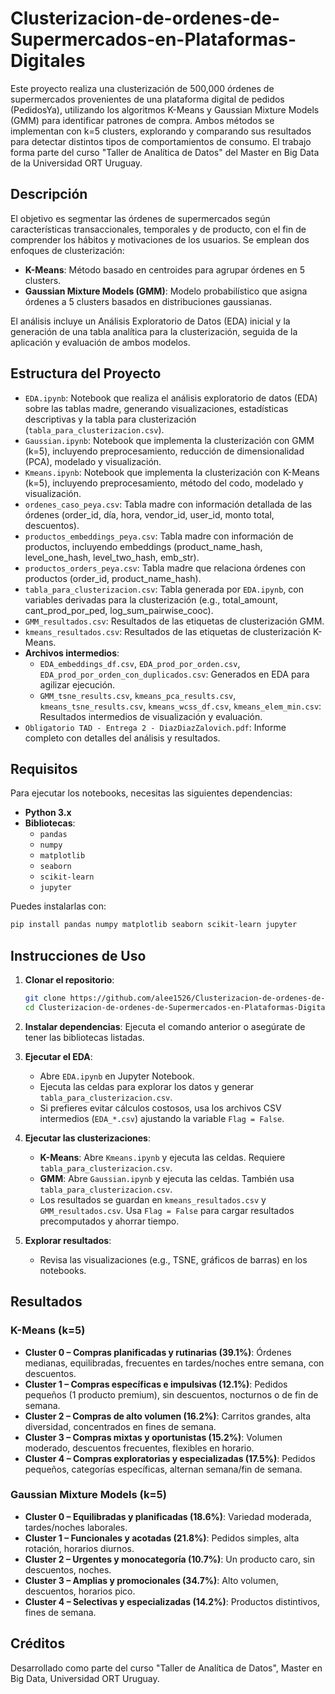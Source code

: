 # Clusterizacion-de-ordenes-de-Supermercados-en-Plataformas-Digitales

Este proyecto realiza una clusterización de 500,000 órdenes de supermercados provenientes de una plataforma digital de pedidos (PedidosYa), utilizando los algoritmos K-Means y Gaussian Mixture Models (GMM) para identificar patrones de compra. Ambos métodos se implementan con k=5 clusters, explorando y comparando sus resultados para detectar distintos tipos de comportamientos de consumo. El trabajo forma parte del curso "Taller de Analítica de Datos" del Master en Big Data de la Universidad ORT Uruguay.

## Descripción

El objetivo es segmentar las órdenes de supermercados según características transaccionales, temporales y de producto, con el fin de comprender los hábitos y motivaciones de los usuarios. Se emplean dos enfoques de clusterización:

- **K-Means**: Método basado en centroides para agrupar órdenes en 5 clusters.
- **Gaussian Mixture Models (GMM)**: Modelo probabilístico que asigna órdenes a 5 clusters basados en distribuciones gaussianas.

El análisis incluye un Análisis Exploratorio de Datos (EDA) inicial y la generación de una tabla analítica para la clusterización, seguida de la aplicación y evaluación de ambos modelos.

## Estructura del Proyecto

- `EDA.ipynb`: Notebook que realiza el análisis exploratorio de datos (EDA) sobre las tablas madre, generando visualizaciones, estadísticas descriptivas y la tabla para clusterización (`tabla_para_clusterizacion.csv`).
- `Gaussian.ipynb`: Notebook que implementa la clusterización con GMM (k=5), incluyendo preprocesamiento, reducción de dimensionalidad (PCA), modelado y visualización.
- `Kmeans.ipynb`: Notebook que implementa la clusterización con K-Means (k=5), incluyendo preprocesamiento, método del codo, modelado y visualización.
- `ordenes_caso_peya.csv`: Tabla madre con información detallada de las órdenes (order_id, día, hora, vendor_id, user_id, monto total, descuentos).
- `productos_embeddings_peya.csv`: Tabla madre con información de productos, incluyendo embeddings (product_name_hash, level_one_hash, level_two_hash, emb_str).
- `productos_orders_peya.csv`: Tabla madre que relaciona órdenes con productos (order_id, product_name_hash).
- `tabla_para_clusterizacion.csv`: Tabla generada por `EDA.ipynb`, con variables derivadas para la clusterización (e.g., total_amount, cant_prod_por_ped, log_sum_pairwise_cooc).
- `GMM_resultados.csv`: Resultados de las etiquetas de clusterización GMM.
- `kmeans_resultados.csv`: Resultados de las etiquetas de clusterización K-Means.
- **Archivos intermedios**:
  - `EDA_embeddings_df.csv`, `EDA_prod_por_orden.csv`, `EDA_prod_por_orden_con_duplicados.csv`: Generados en EDA para agilizar ejecución.
  - `GMM_tsne_results.csv`, `kmeans_pca_results.csv`, `kmeans_tsne_results.csv`, `kmeans_wcss_df.csv`, `kmeans_elem_min.csv`: Resultados intermedios de visualización y evaluación.
- `Obligatorio TAD - Entrega 2 - DiazDiazZalovich.pdf`: Informe completo con detalles del análisis y resultados.

## Requisitos

Para ejecutar los notebooks, necesitas las siguientes dependencias:

- **Python 3.x**
- **Bibliotecas**:
  - `pandas`
  - `numpy`
  - `matplotlib`
  - `seaborn`
  - `scikit-learn`
  - `jupyter`

Puedes instalarlas con:

```bash
pip install pandas numpy matplotlib seaborn scikit-learn jupyter
```

## Instrucciones de Uso

1. **Clonar el repositorio**:

   ```bash
   git clone https://github.com/alee1526/Clusterizacion-de-ordenes-de-Supermercados-en-Plataformas-Digitales.git
   cd Clusterizacion-de-ordenes-de-Supermercados-en-Plataformas-Digitales
   ```

2. **Instalar dependencias**: Ejecuta el comando anterior o asegúrate de tener las bibliotecas listadas.

3. **Ejecutar el EDA**:

   - Abre `EDA.ipynb` en Jupyter Notebook.
   - Ejecuta las celdas para explorar los datos y generar `tabla_para_clusterizacion.csv`.
   - Si prefieres evitar cálculos costosos, usa los archivos CSV intermedios (`EDA_*.csv`) ajustando la variable `Flag = False`.

4. **Ejecutar las clusterizaciones**:

   - **K-Means**: Abre `Kmeans.ipynb` y ejecuta las celdas. Requiere `tabla_para_clusterizacion.csv`.
   - **GMM**: Abre `Gaussian.ipynb` y ejecuta las celdas. También usa `tabla_para_clusterizacion.csv`.
   - Los resultados se guardan en `kmeans_resultados.csv` y `GMM_resultados.csv`. Usa `Flag = False` para cargar resultados precomputados y ahorrar tiempo.

5. **Explorar resultados**:

   - Revisa las visualizaciones (e.g., TSNE, gráficos de barras) en los notebooks.

## Resultados

### K-Means (k=5)

- **Cluster 0 – Compras planificadas y rutinarias (39.1%)**: Órdenes medianas, equilibradas, frecuentes en tardes/noches entre semana, con descuentos.
- **Cluster 1 – Compras específicas e impulsivas (12.1%)**: Pedidos pequeños (1 producto premium), sin descuentos, nocturnos o de fin de semana.
- **Cluster 2 – Compras de alto volumen (16.2%)**: Carritos grandes, alta diversidad, concentrados en fines de semana.
- **Cluster 3 – Compras mixtas y oportunistas (15.2%)**: Volumen moderado, descuentos frecuentes, flexibles en horario.
- **Cluster 4 – Compras exploratorias y especializadas (17.5%)**: Pedidos pequeños, categorías específicas, alternan semana/fin de semana.

### Gaussian Mixture Models (k=5)

- **Cluster 0 – Equilibradas y planificadas (18.6%)**: Variedad moderada, tardes/noches laborales.
- **Cluster 1 – Funcionales y acotadas (21.8%)**: Pedidos simples, alta rotación, horarios diurnos.
- **Cluster 2 – Urgentes y monocategoría (10.7%)**: Un producto caro, sin descuentos, noches.
- **Cluster 3 – Amplias y promocionales (34.7%)**: Alto volumen, descuentos, horarios pico.
- **Cluster 4 – Selectivas y especializadas (14.2%)**: Productos distintivos, fines de semana.

## Créditos

Desarrollado como parte del curso "Taller de Analítica de Datos", Master en Big Data, Universidad ORT Uruguay.
